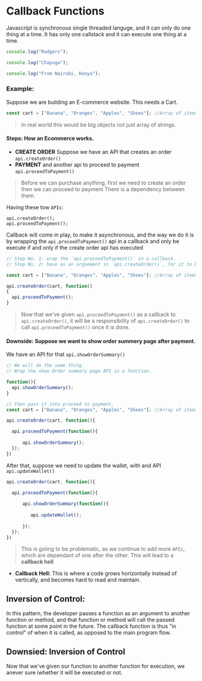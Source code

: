 # Callback Functions

Javascript is synchronous single threaded languge, and it can only do one thing at a time.
It has only one callstack and it can execute one thing at a time.

```Javascript
console.log("Rodgers");

console.log("Chayuga");

console.log("From Nairobi, Kenya");
```

### Example:
Suppose we are building an E-commerce website.
This needs a Cart.

```Javascript
const cart = ["Banana", "Oranges", "Apples", "Shoes"]; //Array of items in a Cart.

```

> In real world this would be big objects not just array of strings.

#### Steps: How an Ecommerce works.
 * **CREATE ORDER**
 Suppose we have an API that creates an order `api.createOrder()`
 * **PAYMENT**
 and another api to proceed to payment `api.proceedToPayment()`

> Before we can purchase anything, first we need to create an order then we can proceed to payment
> There is a dependency between them.

Having these tow `APIs`:

```Javscript
api.createOrder();
api.proceedToPayment();
```

Callback will come in play, to make it asynchronous, and the way we do it is by wrapping the `api.proceedToPayment()` api in a callback and only be execute if and only if the create order api has executed

```Javascript
// Step No. 1: wrap the `api.proceedToPayment()` in a callback.
// Step No. 2: have as an arguement in `api.createOrder()`, for it to be executed after order has been created.

const cart = ["Banana", "Oranges", "Apples", "Shoes"]; //Array of items in a Cart.

api.createOrder(cart, function()
{
  api.proceedToPayment();
}
```

> Now that we've given `api.proceedToPayment()` as a callback to `api.createOrder()`, it will be a responsibility of `api.createOrder()` to call `api.proceedToPayment()` once it is done.

#### Downside: Suppose we want to show order summery page after payment.

We have an API for that `api.showOrderSummary()`

```Javascript
// We will do the same thing.
// Wrap the show Order summary page API in a function.

function(){
  api.showOrderSummary();
}

// then pass it into proceed to payment.
const cart = ["Banana", "Oranges", "Apples", "Shoes"]; //Array of items in a Cart.

api.createOrder(cart, function(){

  api.proceedToPayment(function(){
  
      api.showOrderSummary();
  });
})

```

After that, suppose we need to update the wallet, with and API `api.updateWallet()`

```Javascript
api.createOrder(cart, function(){

  api.proceedToPayment(function(){
  
      api.showOrderSummary(function(){
         
         api.updateWallet();
         
      });
  });
})

```

> This is goiing to be problematic, as we continue to add more `APIs`, which are dependant of one after the other. This will lead to a **callback hell**

* **Callback Hell:** This is where a code grows horizontally instead of vertically, and becomes hard to read and maintain.

## Inversion of Control:

In this pattern, the developer passes a function as an argument to another function or method, and that function or method will call the passed function at some point in the future. The callback function is thus "in control" of when it is called, as opposed to the main program flow.

## Downsied: Inversion of Control

Now that we've given our function to another function for execution, we anever sure iwhether it will be executed or not.
